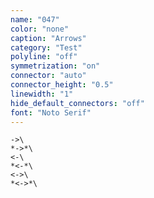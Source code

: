 ```yaml
---
name: "047"
color: "none"
caption: "Arrows"
category: "Test"
polyline: "off"
symmetrization: "on"
connector: "auto"
connector_height: "0.5"
linewidth: "1"
hide_default_connectors: "off"
font: "Noto Serif"
---
```

```
->\
*->*\
<-\
*<-*\
<->\
*<->*\
```
